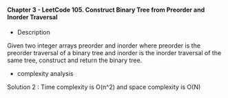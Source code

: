 #### Chapter 3 - LeetCode 105. Construct Binary Tree from Preorder and Inorder Traversal

* Description

Given two integer arrays preorder and inorder where preorder is the preorder traversal of a binary tree and inorder is the inorder traversal of the same tree, construct and return the binary tree.

* complexity analysis

Solution 2 : Time complexity is O(n^2) and space complexity is O(N)